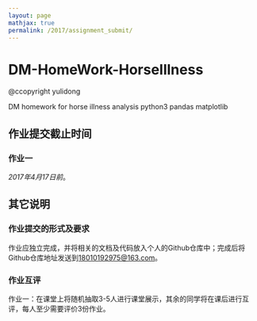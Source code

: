 ```yaml
---
layout: page
mathjax: true
permalink: /2017/assignment_submit/
---
```

# DM-HomeWork-HorseIllness
@ccopyright yulidong

DM homework for horse illness analysis
python3 pandas matplotlib
## 作业提交截止时间

### 作业一

*2017年4月17日前*。

## 其它说明

### 作业提交的形式及要求

作业应独立完成，并将相关的文档及代码放入个人的Github仓库中；完成后将Github仓库地址发送到<a href="mailto:18010192975@163.com">18010192975@163.com</a>。

### 作业互评

作业一：在课堂上将随机抽取3-5人进行课堂展示，其余的同学将在课后进行互评，每人至少需要评价3份作业。
